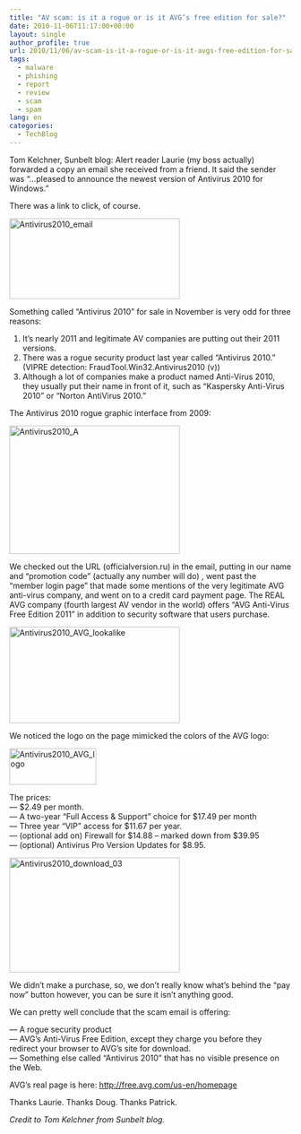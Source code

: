 ```yaml
---
title: "AV scam: is it a rogue or is it AVG’s free edition for sale?"
date: 2010-11-06T11:17:00+00:00
layout: single
author_profile: true
url: 2010/11/06/av-scam-is-it-a-rogue-or-is-it-avgs-free-edition-for-sale/
tags:
  - malware
  - phishing
  - report
  - review
  - scam
  - spam
lang: en
categories: 
  - TechBlog
---
```

Tom Kelchner, Sunbelt blog: Alert reader Laurie (my boss actually) forwarded a copy an email she received from a friend. It said the sender was “…pleased to announce the newest version of Antivirus 2010 for Windows.”

There was a link to click, of course.

[<img title="Antivirus2010_email" border="0" alt="Antivirus2010_email" src="http://lh6.ggpht.com/_vaUVXcmC3OI/TNUxrVk_wAI/AAAAAAAADDQ/6juSASm1v-U/Antivirus2010_email_thumb.png?imgmax=800" width="304" height="144" />](http://lh5.ggpht.com/_vaUVXcmC3OI/TNUxpOez26I/AAAAAAAADDM/8xAKKq2UT9E/s1600-h/Antivirus2010_email%5B2%5D.png)

Something called “Antivirus 2010” for sale in November is very odd for three reasons: 

1) It’s nearly 2011 and legitimate AV companies are putting out their 2011 versions.  
2) There was a rogue security product last year called “Antivirus 2010.”  (VIPRE detection: FraudTool.Win32.Antivirus2010 (v))  
3) Although a lot of companies make a product named Anti-Virus 2010, they usually put their name in front of it, such as “Kaspersky Anti-Virus 2010” or “Norton AntiVirus 2010.”

The Antivirus 2010 rogue graphic interface from 2009:

[<img title="Antivirus2010_A" border="0" alt="Antivirus2010_A" src="http://lh6.ggpht.com/_vaUVXcmC3OI/TNUx48ttY-I/AAAAAAAADDY/QcnKiDI-QQA/Antivirus2010_A_thumb.png?imgmax=800" width="304" height="229" />](http://lh4.ggpht.com/_vaUVXcmC3OI/TNUx0zz7RKI/AAAAAAAADDU/m9fEMrIcvew/s1600-h/Antivirus2010_A%5B2%5D.png)

We checked out the URL (officialversion.ru) in the email, putting in our name and “promotion code” (actually any number will do) , went past the “member login page” that made some mentions of the very legitimate AVG anti-virus company, and went on to a credit card payment page. The REAL AVG company (fourth largest AV vendor in the world) offers “AVG Anti-Virus Free Edition 2011” in addition to security software that users purchase.

[<img title="Antivirus2010_AVG_lookalike" border="0" alt="Antivirus2010_AVG_lookalike" src="http://lh6.ggpht.com/_vaUVXcmC3OI/TNUx_mDq0hI/AAAAAAAADDg/4PGbEBLZtzE/Antivirus2010_AVG_lookalike_thumb.png?imgmax=800" width="304" height="172" />](http://lh3.ggpht.com/_vaUVXcmC3OI/TNUx8BWV36I/AAAAAAAADDc/JNEaChQdCN0/s1600-h/Antivirus2010_AVG_lookalike%5B2%5D.png)

We noticed the logo on the page mimicked the colors of the AVG logo:

[<img title="Antivirus2010_AVG_logo" border="0" alt="Antivirus2010_AVG_logo" src="http://lh5.ggpht.com/_vaUVXcmC3OI/TNUyDDgfgeI/AAAAAAAADDo/AvD7eNYoPAA/Antivirus2010_AVG_logo_thumb.png?imgmax=800" width="155" height="65" />](http://lh6.ggpht.com/_vaUVXcmC3OI/TNUyBLDYq_I/AAAAAAAADDk/dlauRdpGLA4/s1600-h/Antivirus2010_AVG_logo%5B2%5D.png)

The prices:  
— $2.49 per month.  
— A two-year “Full Access & Support” choice for $17.49 per month  
— Three year “VIP” access for $11.67 per year.  
— (optional add on) Firewall for $14.88 – marked down from $39.95  
— (optional) Antivirus Pro Version Updates for $8.95.

[<img title="Antivirus2010_download_03" border="0" alt="Antivirus2010_download_03" src="http://lh6.ggpht.com/_vaUVXcmC3OI/TNUyIra-INI/AAAAAAAADDw/O1G_v9UAV2o/Antivirus2010_download_03_thumb.jpg?imgmax=800" width="304" height="205" />](http://lh4.ggpht.com/_vaUVXcmC3OI/TNUyGM8-o_I/AAAAAAAADDs/e1ctFU5IQcs/s1600-h/Antivirus2010_download_03%5B2%5D.jpg)

We didn’t make a purchase, so, we don’t really know what’s behind the “pay now” button however, you can be sure it isn’t anything good.

We can pretty well conclude that the scam email is offering:

— A rogue security product  
— AVG’s Anti-Virus Free Edition, except they charge you before they redirect your browser to AVG’s site for download.  
— Something else called “Antivirus 2010” that has no visible presence on the Web.

AVG’s real page is here: <http://free.avg.com/us-en/homepage>

Thanks Laurie. Thanks Doug. Thanks Patrick.

_Credit to Tom Kelchner from Sunbelt blog._